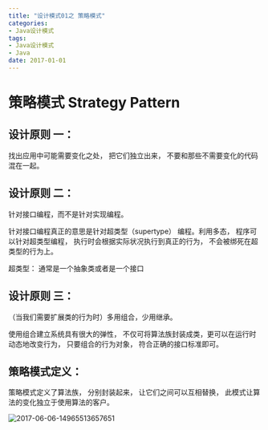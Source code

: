 ```yaml
---
title: "设计模式01之 策略模式"
categories: 
- Java设计模式
tags: 
- Java设计模式
- Java
date: 2017-01-01
---
```


# 策略模式 Strategy Pattern

## 设计原则 一：
找出应用中可能需要变化之处， 把它们独立出来， 不要和那些不需要变化的代码混在一起。

## 设计原则 二：
针对接口编程，而不是针对实现编程。

针对接口编程真正的意思是针对超类型（supertype） 编程。利用多态， 程序可以针对超类型编程， 执行时会根据实际状况执行到真正的行为， 不会被绑死在超类型的行为上。 

超类型： 通常是一个抽象类或者是一个接口

## 设计原则 三：
（当我们需要扩展类的行为时）多用组合，少用继承。

使用组合建立系统具有很大的弹性， 不仅可将算法族封装成类，更可以在运行时动态地改变行为， 只要组合的行为对象， 符合正确的接口标准即可。

## 策略模式定义：
策略模式定义了算法族， 分别封装起来， 让它们之间可以互相替换， 此模式让算法的变化独立于使用算法的客户。

![2017-06-06-14965513657651](http://oov0wb0gl.bkt.clouddn.com/2017-06-09-2017-06-06-14965513657651-1.jpg)



